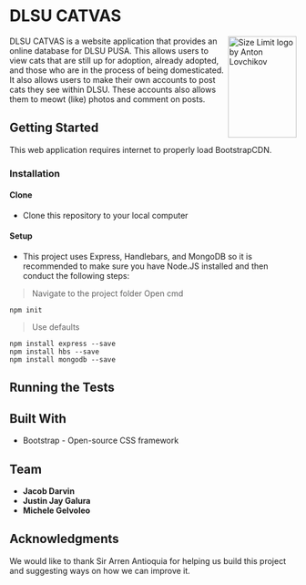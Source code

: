 # DLSU CATVAS
<img src="https://github.com/ccapdev1920T2/x22g4/blob/master/public/imgs/it.png" align="right"
     alt="Size Limit logo by Anton Lovchikov" width="120" height="178">
DLSU CATVAS is a website application that provides an online database for DLSU PUSA. This allows users to view cats that are still up for adoption, already adopted, and those who are in the process of being domesticated. It also allows users to make their own accounts to post cats they see within DLSU. These accounts also allows them to meowt (like) photos and comment on posts.

## Getting Started
This web application requires internet to properly load BootstrapCDN.

### Installation
#### Clone
- Clone this repository to your local computer

#### Setup
- This project uses Express, Handlebars, and MongoDB so it is recommended to make sure you have Node.JS installed and then conduct the following steps:
> Navigate to the project folder 
> Open cmd 
```shell
npm init
```
> Use defaults
```shell
npm install express --save
npm install hbs --save
npm install mongodb --save
```

## Running the Tests

## Built With
* Bootstrap - Open-source CSS framework

## Team
* **Jacob Darvin** 
* **Justin Jay Galura**
* **Michele Gelvoleo**

## Acknowledgments
We would like to thank Sir Arren Antioquia for helping us build this project and suggesting ways on how we can improve it. 

